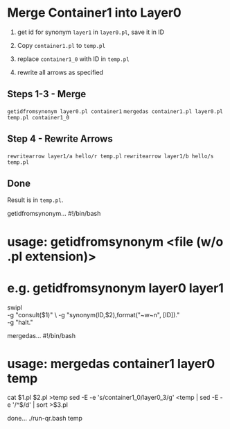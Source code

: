 # Merge Container1 into Layer0
1. get id for synonym `layer1` in `layer0.pl`, save it in ID
2. Copy `container1.pl` to `temp.pl`
3. replace `container1_0` with ID in `temp.pl`

4. rewrite all arrows as specified

## Steps 1-3 - Merge
`getidfromsynonym layer0.pl container1`
`mergedas container1.pl layer0.pl temp.pl container1_0`

## Step 4 - Rewrite Arrows
`rewritearrow layer1/a hello/r temp.pl`
`rewritearrow layer1/b hello/s temp.pl`
	
## Done
Result is in `temp.pl`.


getidfromsynonym...
#!/bin/bash
# usage: getidfromsynonym <file (w/o .pl extension)> <synonym>
# e.g. getidfromsynonym layer0 layer1
swipl \
	-g "consult($1)" \
	-g "synonym(ID,$2),format("~w~n", [ID])." \
	-g "halt."

mergedas...
#!/bin/bash
# usage: mergedas container1 layer0 temp
cat $1.pl $2.pl >temp
sed -E -e 's/container1_0/layer0_3/g' <temp | sed -E -e '/^$/d' | sort >$3.pl

done...
./run-qr.bash temp
